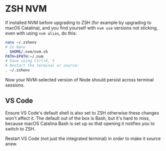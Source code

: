 # ZSH NVM

If installed NVM before upgrading to ZSH (for example by upgrading to macOS Catalina),
and you find yourself with `nvm use` versions not sticking, even with using `nvm alias`,
do this:

```sh
nano ~/.zshenv
# In Nano
. $HOME/.nvm/nvm.sh
PATH=$PATH:~/.nvm
# Save using Ctrl+X, Y
# Restart the terminal or source:
. ~/.zshenv
```

Now your NVM-selected version of Node should persist across terminal sessions.

## VS Code

Ensure VS Code's default shell is also set to ZSH otherwise these changes won't affect
it. The default out of the box is Bash, but it's hard to miss, because macOS Catalina
Bash is set up so that opening it notifies you to switch to ZSH.

Restart VS Code (not just the integrated terminal) in order to make it source anew.
